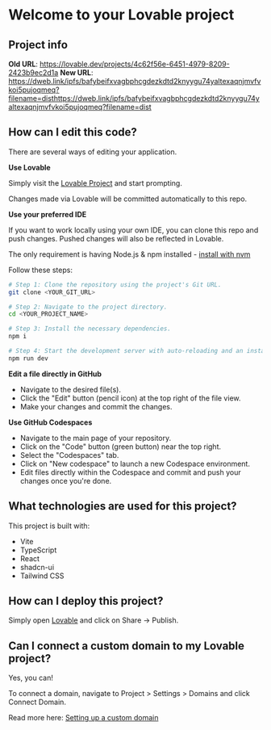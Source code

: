 # Welcome to your Lovable project

## Project info

**Old URL**: https://lovable.dev/projects/4c62f56e-6451-4979-8209-2423b9ec2d1a
**New URL**: https://dweb.link/ipfs/bafybeifxvagbphcgdezkdtd2knyygu74yaltexaqnjmvfvkoi5pujoqmeq?filename=disthttps://dweb.link/ipfs/bafybeifxvagbphcgdezkdtd2knyygu74yaltexaqnjmvfvkoi5pujoqmeq?filename=dist


## How can I edit this code?

There are several ways of editing your application.

**Use Lovable**

Simply visit the [Lovable Project](https://lovable.dev/projects/4c62f56e-6451-4979-8209-2423b9ec2d1a) and start prompting.

Changes made via Lovable will be committed automatically to this repo.

**Use your preferred IDE**

If you want to work locally using your own IDE, you can clone this repo and push changes. Pushed changes will also be reflected in Lovable.

The only requirement is having Node.js & npm installed - [install with nvm](https://github.com/nvm-sh/nvm#installing-and-updating)

Follow these steps:

```sh
# Step 1: Clone the repository using the project's Git URL.
git clone <YOUR_GIT_URL>

# Step 2: Navigate to the project directory.
cd <YOUR_PROJECT_NAME>

# Step 3: Install the necessary dependencies.
npm i

# Step 4: Start the development server with auto-reloading and an instant preview.
npm run dev
```

**Edit a file directly in GitHub**

- Navigate to the desired file(s).
- Click the "Edit" button (pencil icon) at the top right of the file view.
- Make your changes and commit the changes.

**Use GitHub Codespaces**

- Navigate to the main page of your repository.
- Click on the "Code" button (green button) near the top right.
- Select the "Codespaces" tab.
- Click on "New codespace" to launch a new Codespace environment.
- Edit files directly within the Codespace and commit and push your changes once you're done.

## What technologies are used for this project?

This project is built with:

- Vite
- TypeScript
- React
- shadcn-ui
- Tailwind CSS

## How can I deploy this project?

Simply open [Lovable](https://lovable.dev/projects/4c62f56e-6451-4979-8209-2423b9ec2d1a) and click on Share -> Publish.

## Can I connect a custom domain to my Lovable project?

Yes, you can!

To connect a domain, navigate to Project > Settings > Domains and click Connect Domain.

Read more here: [Setting up a custom domain](https://docs.lovable.dev/tips-tricks/custom-domain#step-by-step-guide)
